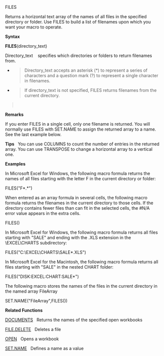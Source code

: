 FILES

Returns a horizontal text array of the names of all files in the
specified directory or folder. Use FILES to build a list of filenames
upon which you want your macro to operate.

**Syntax**

**FILES**(directory\_text)

Directory\_text    specifies which directories or folders to return
filenames from.

  - > Directory\_text accepts an asterisk (\*) to represent a series of
    > characters and a question mark (?) to represent a single character
    > in filenames.

  - > If directory\_text is not specified, FILES returns filenames from
    > the current directory.

>  

**Remarks**

If you enter FILES in a single cell, only one filename is returned. You
will normally use FILES with SET.NAME to assign the returned array to a
name. See the last example below.

**Tips**   You can use COLUMNS to count the number of entries in the
returned array. You can use TRANSPOSE to change a horizontal array to a
vertical one.

**Examples**

In Microsoft Excel for Windows, the following macro formula returns the
names of all files starting with the letter F in the current directory
or folder:

FILES("F\*.\*")

When entered as an array formula in several cells, the following macro
formula returns the filenames in the current directory to those cells.
If the directory contains fewer files than can fit in the selected
cells, the \#N/A error value appears in the extra cells.

FILES()

In Microsoft Excel for Windows, the following macro formula returns all
files starting with "SALE" and ending with the .XLS extension in the
\\EXCEL\\CHARTS subdirectory:

FILES("C:\\EXCEL\\CHARTS\\SALE\*.XLS")

In Microsoft Excel for the Macintosh, the following macro formula
returns all files starting with "SALE" in the nested CHART folder:

FILES("DISK:EXCEL:CHART:SALE\*")

The following macro stores the names of the files in the current
directory in the named array FileArray

SET.NAME("FileArray",FILES())

**Related Functions**

[DOCUMENTS](DOCUMENTS.md)   Returns the names of the specified open workbooks

[FILE.DELETE](FILE.DELETE.md)   Deletes a file

[OPEN](OPEN.md)   Opens a workbook

[SET.NAME](SET.NAME.md)   Defines a name as a value


